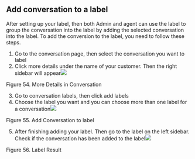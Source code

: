 ## Add conversation to a label

After setting up your label, then both Admin and agent can use the label to group the conversation into the label by adding the selected conversation into the label. To add the conversion to the label, you need to follow these steps.

1.  Go to the conversation page, then select the conversation you want to label
2.  Click more details under the name of your customer. Then the right sidebar will appear![](https://lh4.googleusercontent.com/9voWUC0ZylFsc9_tqqN3SUSSDKgAWy52edO93-GwqfLgur-vQH7lEIF8yj8GBoFMwJ11MSPsLtuaeNvXcLwPTeSAYdwHCEpnjnes5JrM55UbNKi41qs3yZOxOcIWIffE9TlEQQJC)

Figure 54. More Details in Conversation

3.  Go to conversation labels, then click add labels
4.  Choose the label you want and you can choose more than one label for a conversation![](https://lh6.googleusercontent.com/cXJ3cd_SooKj-sGGqSUI-S6nHyiJQQMwdTAK4M4cRPqm6KRhdyet-Qf4dvlrQ_50h-bHeHQ32q7biYtSvFuRupbTjm7Zu5RWd42svSHIs5o4uEmL1nQRPqowaFJR8-LxTuRcAlwk)

Figure 55. Add Conversation to label

5.  After finishing adding your label. Then go to the label on the left sidebar. Check if the conversation has been added to the label![](https://lh4.googleusercontent.com/7qRVHmho3HttrGdGe3KB9T2Lc5ZbmaKLbou5m7t09JNn8b6qg6U3Lmt-TRUZo29MMvEQ4qAeMvX2mF0hc_fJ-WoSBh8WbAhwPAowrF4j7xBFHgIopqiXZv727My9RF82jtG9rdpC)

Figure 56. Label Result
